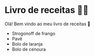 # Livro de receitas 👨‍🍳
Olá! Bem vindo ao meu livro de receitas 👋
 - Strogonoff de frango
 - Pavê
 - Bolo de laranja
 - Bolo de cenoura
 
